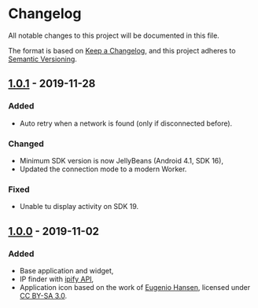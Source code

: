# Changelog
All notable changes to this project will be documented in this file.

The format is based on [Keep a Changelog](https://keepachangelog.com/en/1.0.0/),
and this project adheres to [Semantic Versioning](https://semver.org/spec/v2.0.0.html).

## [1.0.1] - 2019-11-28
### Added
- Auto retry when a network is found (only if disconnected before).

### Changed
- Minimum SDK version is now JellyBeans (Android 4.1, SDK 16),
- Updated the connection mode to a modern Worker.

### Fixed
- Unable tu display activity on SDK 19.

## [1.0.0] - 2019-11-02
### Added
- Base application and widget,
- IP finder with [ipify API][ipify],
- Application icon based on the work of [Eugenio Hansen][globe], licensed under [CC BY-SA 3.0].

[1.0.1]: https://github.com/guildem/publicip-android/releases/tag/1.0.1
[1.0.0]: https://github.com/guildem/publicip-android/releases/tag/1.0.0

[ipify]: https://www.ipify.org/
[globe]: https://ccsearch.creativecommons.org/photos/b9784438-27c5-4fcd-86cd-ccb073e795f9
[CC BY-SA 3.0]: https://creativecommons.org/licenses/by-sa/3.0/?ref=ccsearch&atype=rich

